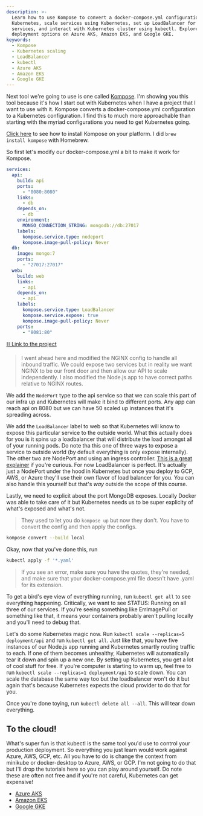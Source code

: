 ```yaml
---
description: >-
  Learn how to use Kompose to convert a docker-compose.yml configuration to
  Kubernetes, scale services using Kubernetes, set up LoadBalancer for exposing
  services, and interact with Kubernetes cluster using kubectl. Explore
  deployment options on Azure AKS, Amazon EKS, and Google GKE.
keywords:
  - Kompose
  - Kubernetes scaling
  - LoadBalancer
  - kubectl
  - Azure AKS
  - Amazon EKS
  - Google GKE
---
```


Next tool we're going to use is one called [Kompose][kompose]. I'm showing you this tool because it's how I start out with Kubernetes when I have a project that I want to use with it. Kompose converts a docker-compose.yml configuration to a Kubernetes configuration. I find this to much more approachable than starting with the myriad configurations you need to get Kubernetes going.

[Click here][install-kompose] to see how to install Kompose on your platform. I did `brew install kompose` with Homebrew.

So first let's modify our docker-compose.yml a bit to make it work for Kompose.

```yml
services:
  api:
    build: api
    ports:
      - "8080:8080"
    links:
      - db
    depends_on:
      - db
    environment:
      MONGO_CONNECTION_STRING: mongodb://db:27017
    labels:
      kompose.service.type: nodeport
      kompose.image-pull-policy: Never
  db:
    image: mongo:7
    ports:
      - "27017:27017"
  web:
    build: web
    links:
      - api
    depends_on:
      - api
    labels:
      kompose.service.type: LoadBalancer
      kompose.service.expose: true
      kompose.image-pull-policy: Never
    ports:
      - "8081:80"
```

[⛓️ Link to the project][project]

> I went ahead here and modified the NGINX config to handle all inbound traffic. We could expose two services but in reality we want NGINX to be our front door and then allow our API to scale independently. I also modified the Node.js app to have correct paths relative to NGINX routes.

We add the `NodePort` type to the api service so that we can scale this part of our infra up and Kubernetes will make it bind to different ports. Any app can reach api on 8080 but we can have 50 scaled up instances that it's spreading across.

We add the `LoadBalancer` label to web so that Kubernetes will know to expose this particular service to the outside world. What this actually does for you is it spins up a loadbalancer that will distribute the load amongst all of your running pods. Do note tha this one of three ways to expose a service to outside world (by default everything is only expose internally). The other two are NodePort and using an ingress controller. [This is a great explainer][ingress] if you're curious. For now LoadBalancer is perfect. It's actually just a NodePort under the hood in Kubernetes but once you deploy to GCP, AWS, or Azure they'll use their own flavor of load balancer for you. You can also handle this yourself but that's _way_ outside the scope of this course.

Lastly, we need to explicit about the port MongoDB exposes. Locally Docker was able to take care of it but Kubernetes needs us to be super explicity of what's exposed and what's not.

> They used to let you do `kompose up` but now they don't. You have to convert the config and then apply the configs.

```bash
kompose convert --build local
```

Okay, now that you've done this, run

```bash
kubectl apply -f '*.yaml'
```

> If you see an error, make sure you have the quotes, they're needed, and make sure that your docker-compose.yml file doesn't have .yaml for its extension.

To get a bird's eye view of everything running, run `kubectl get all` to see everything happening. Critically, we want to see STATUS: Running on all three of our services. If you're seeing something like ErrImagePull or something like that, it means your containers probably aren't pulling locally and you'll need to debug that.

Let's do some Kubernetes magic now. Run `kubectl scale --replicas=5 deployment/api` and run `kubectl get all`. Just like that, you have five instances of our Node.js app running and Kubernetes smartly routing traffic to each. If one of them becomes unhealthy, Kubernetes will automatically tear it down and spin up a new one. By setting up Kubernetes, you get a lot of cool stuff for free. If you're computer is starting to warm up, feel free to run `kubectl scale --replicas=1 deployment/api` to scale down. You can scale the database the same way too but the loadbalancer won't do it but again that's because Kubernetes expects the cloud provider to do that for you.

Once you're done toying, run `kubectl delete all --all`. This will tear down everything.

## To the cloud!

What's super fun is that kubectl is the same tool you'd use to control your production deployment. So everything you just learn would work against Azure, AWS, GCP, etc. All you have to do is change the context from minikube or docker-desktop to Azure, AWS, or GCP. I'm not going to do that but I'll drop the tutorials here so you can play around yourself. Do note these are often not free and if you're not careful, Kubernetes can get expensive!

- [Azure AKS][aks]
- [Amazon EKS][aws]
- [Google GKE][gcp]

[ingress]: https://medium.com/google-cloud/kubernetes-nodeport-vs-loadbalancer-vs-ingress-when-should-i-use-what-922f010849e0
[localhost]: http://localhost:3000
[aks]: https://docs.microsoft.com/en-us/azure/aks/kubernetes-walkthrough
[aws]: https://docs.aws.amazon.com/eks/latest/userguide/getting-started.html
[gcp]: https://cloud.google.com/kubernetes-engine/docs/quickstart
[kompose]: https://kompose.io/
[install-kompose]: https://kompose.io/installation/
[project]: https://github.com/btholt/project-files-for-complete-intro-to-containers-v2/blob/main/kubernetes
